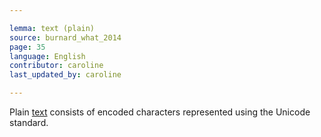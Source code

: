 ```yaml
---

lemma: text (plain)
source: burnard_what_2014
page: 35
language: English
contributor: caroline
last_updated_by: caroline

---
```


Plain [text](text.html) consists of encoded characters represented using the Unicode standard.

